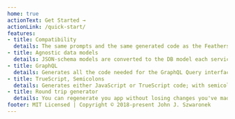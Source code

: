 ```yaml
---
home: true
actionText: Get Started →
actionLink: /quick-start/
features:
- title: Compatibility
  details: The same prompts and the same generated code as the FeathersJS CLI generator.
- title: Agnostic data models
  details: JSON-schema models are converted to the DB model each service is currently configured for.
- title: GraphQL
  details: Generates all the code needed for the GraphQL Query interface.
- title: TrueScript, Semicolons
  details: Generates either JavaScript or TrueScript code; with semicolons or without. Converts apps between JS and TS.
- title: Round trip generator
  details: You can regenerate you app without losing changes you've made. Stay up-to-date with enhancements and fixes.
footer: MIT Licensed | Copyright © 2018-present John J. Szwaronek
---
```

